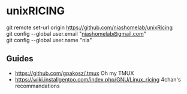 # unixRICING

git remote set-url origin https://github.com/niashomelab/unixRicing  
git config --global user.email "niashomelab@gmail.com"  
git config --global user.name "nia"  

## Guides

* https://github.com/gpakosz/.tmux Oh my TMUX 
* https://wiki.installgentoo.com/index.php/GNU/Linux_ricing 4chan's recommandations
